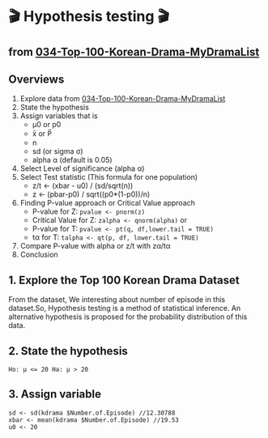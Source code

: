 # 🎬 Hypothesis testing 🎬
## from [034-Top-100-Korean-Drama-MyDramaList](./top100_kdrama_clean_AirOn_network.csv)

## Overviews
1. Explore data from [034-Top-100-Korean-Drama-MyDramaList](./top100_kdrama_clean_AirOn_network.csv)
2. State the hypothesis
3. Assign variables that is 
   - μ0 or p0
   - x̄ or P̅
   - n
   - sd (or sigma σ)
   - alpha α (default is 0.05)
4. Select Level of significance (alpha α)
5. Select Test statistic (This formula for one population)
   - z/t <- (xbar - u0) / (sd/sqrt(n))
   - z <- (pbar-p0) / sqrt((p0\*(1-p0))/n)
6. Finding P-value approach or Critical Value approach
   - P-value for Z: `pvalue <- pnorm(z)`
   - Critical Value for Z: `zalpha <- qnorm(alpha)`
   or
   - P-value for T: `pvalue <- pt(q, df,lower.tail = TRUE)`
   - tα for T: `talpha <- qt(p, df, lower.tail = TRUE)`
7. Compare P-value with alpha or z/t with zα/tα
8. Conclusion

## 1. Explore the Top 100 Korean Drama Dataset
From the dataset, We interesting about number of episode in this dataset.So, Hypothesis testing is a method of statistical inference. An alternative hypothesis is proposed for the probability distribution of this data.

## 2. State the hypothesis 
`Ho: μ <= 20
 Ha: μ > 20`
 
## 3. Assign variable 

```n <- 100
sd <- sd(kdrama $Number.of.Episode) //12.30788
xbar <- mean(kdrama $Number.of.Episode) //19.53
u0 <- 20
```
